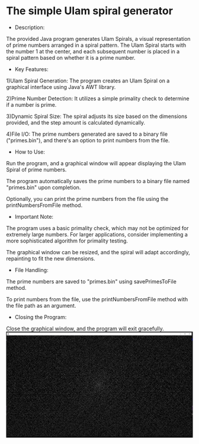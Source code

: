 # The simple Ulam spiral generator

- Description:

The provided Java program generates Ulam Spirals, a visual representation of prime numbers arranged in a spiral pattern. The Ulam Spiral starts with the number 1 at the center, and each subsequent number is placed in a spiral pattern based on whether it is a prime number.

- Key Features:

1)Ulam Spiral Generation: The program creates an Ulam Spiral on a graphical interface using Java's AWT library.

2)Prime Number Detection: It utilizes a simple primality check to determine if a number is prime.

3)Dynamic Spiral Size: The spiral adjusts its size based on the dimensions provided, and the step amount is calculated dynamically.

4)File I/O: The prime numbers generated are saved to a binary file ("primes.bin"), and there's an option to print numbers from the file.

- How to Use:

Run the program, and a graphical window will appear displaying the Ulam Spiral of prime numbers.

The program automatically saves the prime numbers to a binary file named "primes.bin" upon completion.

Optionally, you can print the prime numbers from the file using the printNumbersFromFile method.

- Important Note:

The program uses a basic primality check, which may not be optimized for extremely large numbers. For larger applications, consider implementing a more sophisticated algorithm for primality testing.

The graphical window can be resized, and the spiral will adapt accordingly, repainting to fit the new dimensions.

- File Handling:

The prime numbers are saved to "primes.bin" using savePrimesToFile method.

To print numbers from the file, use the printNumbersFromFile method with the file path as an argument.

- Closing the Program:

Close the graphical window, and the program will exit gracefully.
![img.png](img.png)